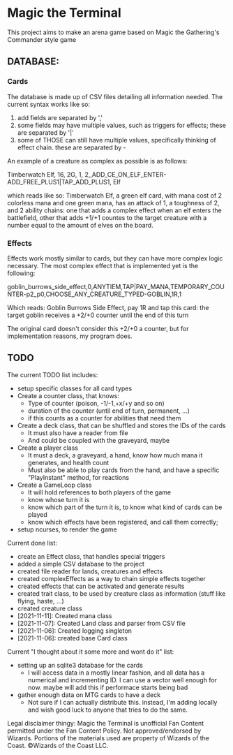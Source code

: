 # Magic the Terminal

This project aims to make an arena game based on Magic the Gathering's Commander style game

## DATABASE:

### Cards

The database is made up of CSV files detailing all information needed. The current syntax works like so:

1. add fields are separated by ','
2. some fields may have multiple values, such as triggers for effects; these are separated by '|'
3. some of THOSE can still have multiple values, specifically thinking of effect chain. these are separated by -

An example of a creature as complex as possible is as follows:

Timberwatch Elf, 16, 2G, 1, 2,,ADD\_CE\_ON\_ELF\_ENTER-ADD\_FREE\_PLUS1|TAP\_ADD\_PLUS1, Elf

which reads like so: Timberwatch Elf, a green elf card, with mana cost of 2 colorless mana and one green mana, has an attack of 1, a toughness of 2, and 2 ability chains: one that adds a complex effect when an elf enters the battlefield, other that adds +1/+1 countes to the target creature with a number equal to the amount of elves on the board.

### Effects

Effects work mostly similar to cards, but they can have more complex logic necessary. The most complex effect that is implemented yet is the following:

goblin\_burrows\_side\_effect,0,ANYTIEM,TAP|PAY\_MANA,TEMPORARY\_COUNTER-p2\_p0,CHOOSE\_ANY\_CREATURE\_TYPED-GOBLIN,1R,1

Which reads: Goblin Burrows Side Effect, pay 1R and tap this card: the target goblin receives a +2/+0 counter until the end of this turn

The original card doesn't consider this +2/+0 a counter, but for implementation reasons, my program does.

## TODO

The current TODO list includes:
* setup specific classes for all card types
* Create a counter class, that knows:
    * Type of counter (poison, -1/-1,+x/+y and so on)
    * duration of the counter (until end of turn, permanent, ...)
    * if this counts as a counter for abilities that need them
* Create a deck class, that can be shuffled and stores the IDs of the cards
    * It must also have a reader from file
    * And could be coupled with the graveyard, maybe
* Create a player class
    * It must a deck, a graveyard, a hand, know how much mana it generates, and health count
    * Must also be able to play cards from the hand, and have a specific "PlayInstant" method, for reactions
* Create a GameLoop class
    * It will hold references to both players of the game
    * know whose turn it is
    * know which part of the turn it is, to know what kind of cards can be played
    * know which effects have been registered, and call them correctly;
* setup ncurses, to render the game

Current done list:
* create an Effect class, that handles special triggers
* added a simple CSV database to the project
* created file reader for lands, creatures and effects
* created complexEffects as a way to chain simple effects together
* created effects that can be activated and generate results
* created trait class, to be used by creature class as information (stuff like flying, haste, ...)
* created creature class
* [2021-11-11]: Created mana class
* [2021-11-07]: Created Land class and parser from CSV file
* [2021-11-06]: Created logging singleton
* [2021-11-06]: created base Card class

Current "I thought about it some more and wont do it" list:
* setting up an sqlite3 database for the cards
    * I will access data in a mostly linear fashion, and all data has a numerical and incrementing ID. I can use a vector well enough for now. maybe will add this if performace starts being bad
* gather enough data on MTG cards to have a deck
    * Not sure if I can actually distribute this. instead, I'm adding locally and wish good luck to anyone that tries to do the same.


Legal disclaimer thingy:
Magic the Terminal is unofficial Fan Content permitted under the Fan Content Policy. Not approved/endorsed by Wizards. Portions of the materials used are property of Wizards of the Coast. ©Wizards of the Coast LLC.

